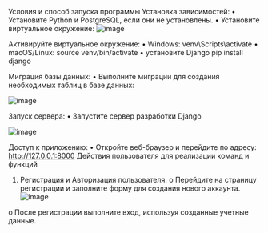 Условия и способ запуска программы
Установка зависимостей:
•	Установите Python и PostgreSQL, если они не установлены.
•	Установите виртуальное окружение:
 ![image](https://github.com/user-attachments/assets/50cd984c-b774-4d72-8b81-b207dae7c1c4)

Активируйте виртуальное окружение:
•	Windows: venv\Scripts\activate
•	macOS/Linux: source venv/bin/activate
• установите Django pip install django

Миграция базы данных:
•	Выполните миграции для создания необходимых таблиц в базе данных:

![image](https://github.com/user-attachments/assets/9c700e59-4635-4631-8dec-bc1aa730bd08)


Запуск сервера:
•	Запустите сервер разработки Django

 ![image](https://github.com/user-attachments/assets/0e866989-d340-42f9-b7d6-46aea1b5658b)


Доступ к приложению:
•	Откройте веб-браузер и перейдите по адресу: http://127.0.0.1:8000
Действия пользователя для реализации команд и функций
1.	Регистрация и Авторизация пользователя:
o	Перейдите на страницу регистрации и заполните форму для создания нового аккаунта.
![image](https://github.com/user-attachments/assets/6ec78760-8fc1-4cff-9be6-f6c8582377be)

o	После регистрации выполните вход, используя созданные учетные данные.
